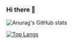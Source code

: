 ### Hi there 👋


![Anurag's GitHub stats](https://github-readme-stats.vercel.app/api?username=bryanlaurentio&show_icons=true&theme=tokyonight)



[![Top Langs](https://github-readme-stats.vercel.app/api/top-langs/?username=bryanlaurentio&langs_count=8)](https://github.com/anuraghazra/github-readme-stats)












